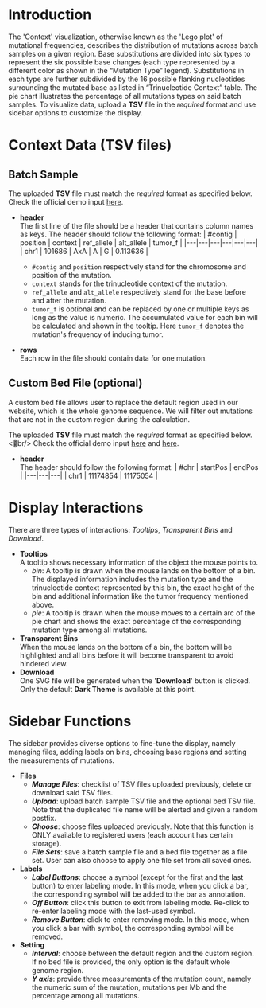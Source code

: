 # Introduction
The 'Context' visualization, otherwise known as the 'Lego plot' of mutational frequencies, describes the distribution of mutations across batch samples on a given region. Base substitutions are divided into six types to represent the six possible base changes (each type represented by a different color as shown in the “Mutation Type” legend). Substitutions in each type are further subdivided by the 16 possible flanking nucleotides surrounding the mutated base as listed in “Trinucleotide Context” table. The pie chart illustrates the percentage of all mutations types on said batch samples. To visualize data, upload a **TSV** file in the *required* format and use sidebar options to customize the display.

# Context Data (TSV files)

## Batch Sample
The uploaded **TSV** file must match the *required* format as specified below.<br/>
Check the official demo input [here](https://github.com/Nobel-Justin/Oviz-Bio-demo/blob/master/SNV_Context/demo_data/context_tsv.txt).

- **header**<br/>
  The first line of the file should be a header that contains column names as keys. The header should follow the following format:
  | #contig |  position |  context | ref_allele |  alt_allele | tumor_f |
  |---|---|---|---|---|---|
  | chr1  | 101686  | AxA | A | G | 0.113636 |
  - `#contig` and `position` respectively stand for the chromosome and position of the mutation.
  - `context` stands for the trinucleotide context of the mutation.
  - `ref_allele` and `alt_allele` respectively stand for the base before and after the mutation.
  - `tumor_f` is optional and can be replaced by one or multiple keys as long as the value is numeric. The accumulated value for each bin will be calculated and shown in the tooltip. Here `tumor_f` denotes the mutation's frequency of inducing tumor.

- **rows**<br/>
  Each row in the file should contain data for one mutation.

## Custom Bed File (optional)

A custom bed file allows user to replace the default region used in our website, which is the whole genome sequence. We will filter out mutations that are not in the custom region during the calculation.

The uploaded **TSV** file must match the *required* format as specified below.<br/>
Check the official demo input [here](https://github.com/Nobel-Justin/Oviz-Bio-demo/blob/master/SNV_Context/demo_data/user_custom_region-1.bed) and [here](https://github.com/Nobel-Justin/Oviz-Bio-demo/blob/master/SNV_Context/demo_data/user_custom_region-2.bed).

- **header**<br/>
  The header should follow the following format:
  | #chr |  startPos |  endPos |
  |---|---|---|
  | chr1  | 11174854  | 11175054 |

# Display Interactions
There are three types of interactions: *Tooltips*, *Transparent Bins* and *Download*.

- **Tooltips**<br/>
A tooltip shows necessary information of the object the mouse points to.
  - _*bin*_: A tooltip is drawn when the mouse lands on the bottom of a bin. The displayed information includes the mutation type and the trinucleotide context represented by this bin, the exact height of the bin and additional information like the tumor frequency mentioned above.
  - _*pie*_: A tooltip is drawn when the mouse moves to a certain arc of the pie chart and shows the exact percentage of the corresponding mutation type among all mutations.
- **Transparent Bins**<br/>
  When the mouse lands on the bottom of a bin, the bottom will be highlighted and all bins before it will become transparent to avoid hindered view.
- **Download**<br/>
  One SVG file will be generated when the '**Download**' button is clicked. Only the default **Dark Theme** is available at this point.

# Sidebar Functions
The sidebar provides diverse options to fine-tune the display, namely managing files, adding labels on bins, choosing base regions and setting the measurements of mutations.

- **Files**
  - __*Manage Files*__: checklist of TSV files uploaded previously, delete or download said TSV files.
  - __*Upload*__: upload batch sample TSV file and the optional bed TSV file. Note that the duplicated file name will be alerted and given a random postfix.
  - __*Choose*__: choose files uploaded previously. Note that this function is ONLY available to registered users (each account has certain storage).
  - __*File Sets*__: save a batch sample file and a bed file together as a file set. User can also choose to apply one file set from all saved ones.
- **Labels**
  - __*Label Buttons*__: choose a symbol (except for the first and the last button) to enter labeling mode. In this mode, when you click a bar, the corresponding symbol will be added to the bar as annotation.
  - __*Off Button*__: click this button to exit from labeling mode. Re-click to re-enter labeling mode with the last-used symbol. 
  - __*Remove Button*__: click to enter removing mode. In this mode, when you click a bar with symbol, the corresponding symbol will be removed.
- **Setting**<br/>
  - __*Interval*__: choose between the default region and the custom region. If no bed file is provided, the only option is the default whole genome region.
  - __*Y axis*__: provide three measurements of the mutation count, namely the numeric sum of the mutation, mutations per Mb and the percentage among all mutations.
